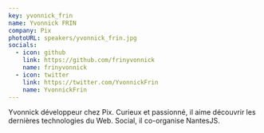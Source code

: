 ```yaml
---
key: yvonnick_frin
name: Yvonnick FRIN
company: Pix
photoURL: speakers/yvonnick_frin.jpg
socials:
  - icon: github
    link: https://github.com/frinyvonnick
    name: frinyvonnick
  - icon: twitter
    link: https://twitter.com/YvonnickFrin
    name: YvonnickFrin
---
```


Yvonnick développeur chez Pix. Curieux et passionné, il aime découvrir les dernières technologies du Web. Social, il co-organise NantesJS.